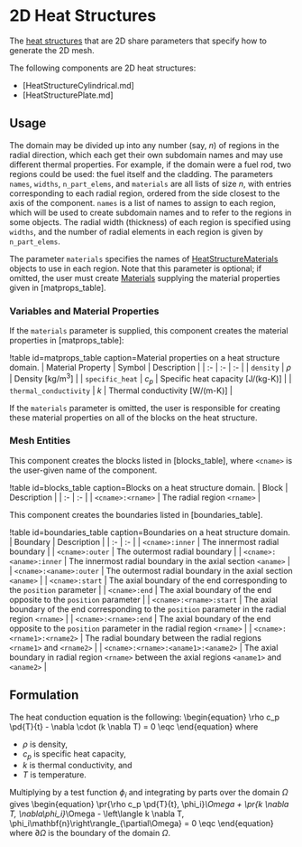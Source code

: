 # 2D Heat Structures

The [heat structures](thermal_hydraulics/component_groups/heat_structure.md)
that are 2D share parameters that specify how to generate the 2D mesh.

The following components are 2D heat structures:

- [HeatStructureCylindrical.md]
- [HeatStructurePlate.md]

## Usage

The domain may be divided up into any number (say, $n$) of regions in the
radial direction, which each get their own subdomain names and may use different
thermal properties. For example, if the domain were a fuel rod, two regions
could be used: the fuel itself and the cladding. The parameters
`names`, `widths`, `n_part_elems`, and `materials` are all lists of size
$n$, with entries corresponding to each radial region, ordered from the side
closest to the axis of the component. `names` is a list of names
to assign to each region, which will be used to create subdomain names and to
refer to the regions in some objects. The radial width (thickness) of each region
is specified using `widths`, and the number of radial elements in each region is given by
`n_part_elems`.

The parameter `materials` specifies the names of
[HeatStructureMaterials](HeatStructureMaterials/index.md) objects to use in
each region. Note that this parameter is optional; if omitted, the user must
create [Materials](Materials/index.md) supplying the material properties given
in [matprops_table].

### Variables and Material Properties

If the `materials` parameter is supplied, this component creates the material
properties in [matprops_table]:

!table id=matprops_table caption=Material properties on a heat structure domain.
| Material Property | Symbol | Description |
| :- | :- | :- |
| `density` | $\rho$ | Density \[kg/m$^3$\] |
| `specific_heat` | $c_p$ | Specific heat capacity \[J/(kg-K)\] |
| `thermal_conductivity` | $k$ | Thermal conductivity \[W/(m-K)\] |

If the `materials` parameter is omitted, the user is responsible for creating
these material properties on all of the blocks on the heat structure.

### Mesh Entities

This component creates the blocks listed in [blocks_table], where `<cname>` is
the user-given name of the component.

!table id=blocks_table caption=Blocks on a heat structure domain.
| Block | Description |
| :- | :- |
| `<cname>:<rname>` | The radial region `<rname>` |

This component creates the boundaries listed in [boundaries_table].

!table id=boundaries_table caption=Boundaries on a heat structure domain.
| Boundary | Description |
| :- | :- |
| `<cname>:inner` | The innermost radial boundary |
| `<cname>:outer` | The outermost radial boundary |
| `<cname>:<aname>:inner` | The innermost radial boundary in the axial section `<aname>` |
| `<cname>:<aname>:outer` | The outermost radial boundary in the axial section `<aname>` |
| `<cname>:start` | The axial boundary of the end corresponding to the `position` parameter |
| `<cname>:end` | The axial boundary of the end opposite to the `position` parameter |
| `<cname>:<rname>:start` | The axial boundary of the end corresponding to the `position` parameter in the radial region `<rname>` |
| `<cname>:<rname>:end` | The axial boundary of the end opposite to the `position` parameter in the radial region `<rname>` |
| `<cname>:<rname1>:<rname2>` | The radial boundary between the radial regions `<rname1>` and `<rname2>` |
| `<cname>:<rname>:<aname1>:<aname2>` | The axial boundary in radial region `<rname>` between the axial regions `<aname1>` and `<aname2>` |

## Formulation

The heat conduction equation is the following:
\begin{equation}
  \rho c_p \pd{T}{t} - \nabla \cdot (k \nabla T) = 0 \eqc
\end{equation}
where

- $\rho$ is density,
- $c_p$ is specific heat capacity,
- $k$ is thermal conductivity, and
- $T$ is temperature.

Multiplying by a test function $\phi_i$ and integrating by parts over the domain
$\Omega$ gives
\begin{equation}
  \pr{\rho c_p \pd{T}{t}, \phi_i}_\Omega + \pr{k \nabla T, \nabla\phi_i}_\Omega
    - \left\langle k \nabla T, \phi_i\mathbf{n}\right\rangle_{\partial\Omega} = 0 \eqc
\end{equation}
where $\partial\Omega$ is the boundary of the domain $\Omega$.
